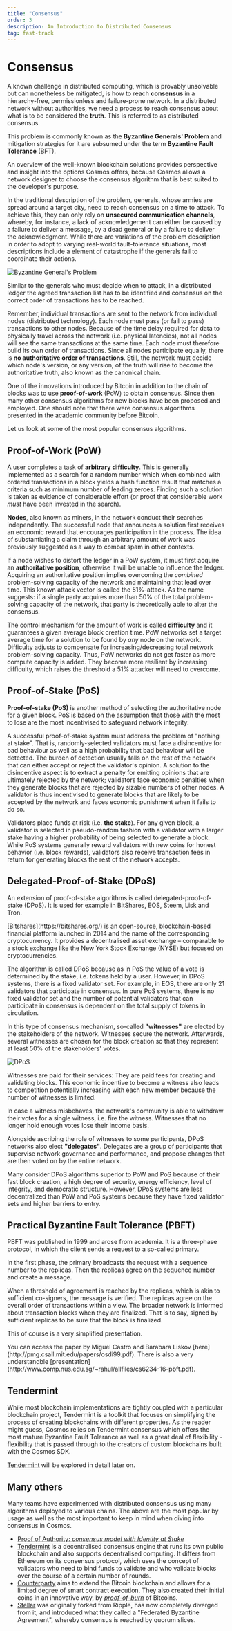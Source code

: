 ```yaml
---
title: "Consensus"
order: 3
description: An Introduction to Distributed Consensus
tag: fast-track
---
```


# Consensus

A known challenge in distributed computing, which is provably unsolvable but can nonetheless be mitigated, is how to reach **consensus** in a hierarchy-free, permissionless and failure-prone network. In a distributed network without authorities, we need a process to reach consensus about what is to be considered the **truth**. This is referred to as distributed consensus.

This problem is commonly known as the **Byzantine Generals' Problem** and mitigation strategies for it are subsumed under the term **Byzantine Fault Tolerance** (BFT).

An overview of the well-known blockchain solutions provides perspective and insight into the options Cosmos offers, because Cosmos allows a network designer to choose the consensus algorithm that is best suited to the developer's purpose. 

In the traditional description of the problem, generals, whose armies are spread around a target city, need to reach consensus on a time to attack. To achieve this, they can only rely on **unsecured communication channels**, whereby, for instance, a lack of acknowledgement can either be caused by a failure to deliver a message, by a dead general or by a failure to deliver the acknowledgment. While there are variations of the problem description in order to adopt to varying real-world fault-tolerance situations, most descriptions include a element of catastrophe if the generals fail to coordinate their actions. 

![Byzantine General's Problem](images/generals.png)

Similar to the generals who must decide when to attack, in a distributed ledger the agreed transaction list has to be identified and consensus on the correct order of transactions has to be reached.

Remember, individual transactions are sent to the network from individual nodes (distributed technology). Each node must pass (or fail to pass) transactions to other nodes. Because of the time delay required for data to physically travel across the network (i.e. physical latencies), not all nodes will see the same transactions at the same time. Each node must therefore build its own order of transactions. Since all nodes participate equally, there is **no authoritative order of transactions**. Still, the network must decide which node's version, or any version, of the truth will rise to become the authoritative truth, also known as the canonical chain. 

One of the innovations introduced by Bitcoin in addition to the chain of blocks was to use **proof-of-work** (PoW) to obtain consensus. Since then many other consensus algorithms for new blocks have been proposed and employed. One should note that there were consensus algorithms presented in the academic community before Bitcoin. 

Let us look at some of the most popular consensus algorithms.

## Proof-of-Work (PoW)

<!-- TODO ![PoW](images/pow.png) -->

A user completes a task of **arbitrary difficulty**. This is generally implemented as a search for a random number which when combined with ordered transactions in a block yields a hash function result that matches a criteria such as minimum number of leading zeroes. Finding such a solution is taken as evidence of considerable effort (or proof that considerable work *must* have been invested in the search).

<!-- TODO: Check this markdown format -->
<!-- TODO: THIS VIDEO IS CURRENTLY PRIVATE ON YOUTUBE -->

<YoutubePlayer videoId="iCYj6BfxxJE"/>

**Nodes**, also known as miners, in the network conduct their searches independently. The successful node that announces a solution first receives an economic reward that encourages participation in the process. The idea of substantiating a claim through an arbitrary amount of work was previously suggested as a way to combat spam in other contexts.

If a node wishes to distort the ledger in a PoW system, it must first acquire an **authoritative position**, otherwise it will be unable to influence the ledger. Acquiring an authoritative position implies overcoming the *combined* problem-solving capacity of the network and maintaining that lead over time. This known attack vector is called the 51%-attack. As the name suggests: if a single party acquires more than 50% of the total problem-solving capacity of the network, that party is theoretically able to alter the consensus. 

The control mechanism for the amount of work is called **difficulty** and it guarantees a given average block creation time. PoW networks set a target average time for a solution to be found by *any* node on the network. Difficulty adjusts to compensate for increasing/decreasing total network problem-solving capacity. Thus, PoW networks do not get faster as more compute capacity is added. They become more resilient by increasing difficulty, which raises the threshold a 51% attacker will need to overcome.

## Proof-of-Stake (PoS)

<!-- TODO ![PoS](images/pos.png) -->

**Proof-of-stake (PoS)** is another method of selecting the authoritative node for a given block. PoS is based on the assumption that those with the most to lose are the most incentivised to safeguard network integrity.

A successful proof-of-stake system must address the problem of "nothing at stake". That is, randomly-selected validators must face a disincentive for bad behaviour as well as a high probability that bad behaviour will be detected. The burden of detection usually falls on the rest of the network that can either accept or reject the validator's opinion. A solution to the disincentive aspect is to extract a penalty for emitting opinions that are ultimately rejected by the network; validators face economic penalties when they generate blocks that are rejected by sizable numbers of other nodes. A validator is thus incentivised to generate blocks that are likely to be accepted by the network and faces economic punishment when it fails to do so.

Validators place funds at risk (i.e. **the stake**). For any given block, a validator is selected in pseudo-random fashion with a validator with a larger stake having a higher probability of being selected to generate a block. While PoS systems generally reward validators with new coins for honest behavior (i.e. block rewards), validators also receive transaction fees in return for generating blocks the rest of the network accepts. 

## Delegated-Proof-of-Stake (DPoS)

An extension of proof-of-stake algorithms is called delegated-proof-of-stake (DPoS). It is used for example in BitShares, EOS, Steem, Lisk and Tron.

<HighlightBox type="info">
    [Bitshares](https://bitshares.org/) is an open-source, blockchain-based financial platform launched in 2014 and the name of the corresponding cryptocurrency. It provides a decentralised asset exchange – comparable to a stock exchange like the New York Stock Exchange (NYSE) but focused on cryptocurrencies.
</HighlightBox>

The algorithm is called DPoS because as in PoS the value of a vote is determined by the stake, i.e. tokens held by a user. However, in DPoS systems, there is a fixed validator set. For example, in EOS, there are only 21 validators that participate in consensus. In pure PoS systems, there is no fixed validator set and the number of potential validators that can participate in consensus is dependent on the total supply of tokens in circulation.

In this type of consensus mechanism, so-called **"witnesses"** are elected by the stakeholders of the network. Witnesses secure the network. Afterwards, several witnesses are chosen for the block creation so that they represent at least 50% of the stakeholders' votes.

![DPoS](images/00_07_delegated_pos_dark.png)

Witnesses are paid for their services: They are paid fees for creating and validating blocks. This economic incentive to become a witness also leads to competition potentially increasing with each new member because the number of witnesses is limited.

In case a witness misbehaves, the network's community is able to withdraw their votes for a single witness, i.e. fire the witness. Witnesses that no longer hold enough votes lose their income basis.

Alongside ascribing the role of witnesses to some participants, DPoS networks also elect **"delegates"**. Delegates are a group of participants that supervise network governance and performance, and propose changes that are then voted on by the entire network.

Many consider DPoS algorithms superior to PoW and PoS because of their fast block creation, a high degree of security, energy efficiency, level of integrity, and democratic structure. However, DPoS systems are less decentralized than PoW and PoS systems because they have fixed validator sets and higher barriers to entry.

## Practical Byzantine Fault Tolerance (PBFT)

PBFT was published in 1999 and arose from academia. It is a three-phase protocol, in which the client sends a request to a so-called primary. 

In the first phase, the primary broadcasts the request with a sequence number to the replicas. Then the replicas agree on the sequence number and create a message. 

When a threshold of agreement is reached by the replicas, which is akin to sufficient co-signers, the message is verified. The replicas agree on the overall order of transactions within a view. The broader network is informed about transaction blocks when they are finalized. That is to say, signed by sufficient replicas to be sure that the block is finalized. 

This of course is a very simplified presentation.

<HighlightBox type="info">
    You can access the paper by Miguel Castro and Barabara Liskov [here](http://pmg.csail.mit.edu/papers/osdi99.pdf). There is also a very understandble [presentation](http://www.comp.nus.edu.sg/~rahul/allfiles/cs6234-16-pbft.pdf).
</HighlightBox>

## Tendermint ##

While most blockchain implementations are tightly coupled with a particular blockchain project, Tendermint is a toolkit that focuses on simplifying the process of creating blockchains with different properties. As the reader might guess, Cosmos relies on Tendermint consensus which offers the most mature Byzantine Fault Tolerance as well as a great deal of flexibility - flexibility that is passed through to the creators of custom blockchains built with the Cosmos SDK. 

[Tendermint](./1-what-is-cosmos/blockchain-and-cosmos.md) will be explored in detail later on. 

## Many others ##

Many teams have experimented with distributed consensus using many algorithms deployed to various chains. The above are the most popular by usage as well as the most important to keep in mind when diving into consensus in Cosmos. 

<!-- TODO: Highlight box markdown style for reading lists???? -->

<div class="b9-reading">
	<ul>
	<li><a href="https://medium.com/oracles-network/proof-of-authority-consensus-model-with-identity-at-stake-d5bd15463256">Proof of Authority: <i>consensus model with Identity at Stake</i></a></li>
	<li><a href="http://tendermint.com/docs/tendermint.pdf">Tendermint</a> is a decentralised consensus engine that runs its own public blockchain and also supports decentralised computing. It differs from Ethereum on its consensus protocol, which uses the concept of validators who need to bind funds to validate and who validate blocks over the course of a certain number of rounds.</li>
	<li><a href="http://counterparty.io/platform/">Counterparty</a> aims to extend the Bitcoin blockchain and allows for a limited degree of smart contract execution. They also created their initial coins in an innovative way, by <a href="http://counterparty.io/news/why-proof-of-burn/"><i>proof-of-burn</i></a> of Bitcoins.</li>
	<li><a href="https://www.stellar.org/developers/learn/get-started">Stellar</a> was originally forked from Ripple, has now completely diverged from it, and introduced what they called a "Federated Byzantine Agreement", whereby consensus is reached by quorum slices.</li>
	</ul>
</div>
